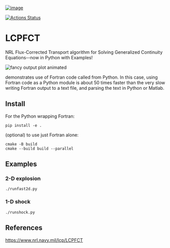 [![image](https://zenodo.org/badge/32956122.svg)](https://zenodo.org/badge/latestdoi/32956122)

[![Actions Status](https://github.com/scivision/LCPFCT/workflows/ci/badge.svg)](https://github.com/scivision/LCPFCT/actions)


# LCPFCT

NRL Flux-Corrected Transport algorithm for Solving Generalized
Continuity Equations--now in Python with Examples!

![fancy output plot animated](tests/fast2d.gif)

demonstrates use of Fortran code called from Python. In this case, using
Fortran code as a Python module is about 50 times faster than the very
slow writing Fortran output to a text file, and parsing the text in
Python or Matlab.

## Install

For the Python wrapping Fortran:

    pip install -e .

(optional) to use just Fortran alone:

    cmake -B build
    cmake --build build --parallel

## Examples

### 2-D explosion

    ./runfast2d.py

### 1-D shock

    ./runshock.py

## References

<https://www.nrl.navy.mil/lcp/LCPFCT>
